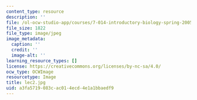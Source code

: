 ```yaml
---
content_type: resource
description: ''
file: /ol-ocw-studio-app/courses/7-014-introductory-biology-spring-2005/a3fa5719083cac014ecd4e1a1bbaedf9_lec2.jpg
file_size: 1822
file_type: image/jpeg
image_metadata:
  caption: ''
  credit: ''
  image-alt: ''
learning_resource_types: []
license: https://creativecommons.org/licenses/by-nc-sa/4.0/
ocw_type: OCWImage
resourcetype: Image
title: lec2.jpg
uid: a3fa5719-083c-ac01-4ecd-4e1a1bbaedf9
---
```

